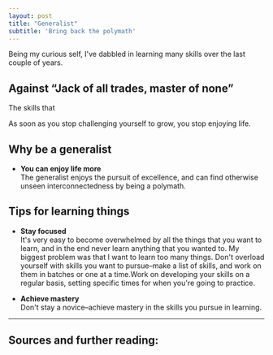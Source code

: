 ```yaml
---
layout: post
title: "Generalist"
subtitle: 'Bring back the polymath'
---
```


Being my curious self, I've dabbled in learning many skills over the last couple of years. 

## Against “Jack of all trades, master of none”

The skills that 

As soon as you stop challenging yourself to grow, you stop enjoying life.

## Why be a generalist

- **You can enjoy life more**<br/>
The generalist enjoys the pursuit of excellence, and can find otherwise unseen interconnectedness by being a polymath.


## Tips for learning things


- **Stay focused**<br/>
It's very easy to become overwhelmed by all the things that you want to learn, and in the end never learn anything that you wanted to. My biggest problem was that I want to learn too many things. Don't overload yourself with skills you want to pursue–make a list of skills, and work on them in batches or one at a time.Work on developing your skills on a regular basis, setting specific times for when you're going to practice.

- **Achieve mastery**<br/>
Don't stay a novice–achieve mastery in the skills you pursue in learning.


--------

## Sources and further reading:

[^1]:[The “Boundless” as Principle, Anaximander, The Internet Encyclopedia of Philosophy (Accessed: 9th June 2015)](http://www.iep.utm.edu/anaximan/#H2)
[^2]:[Zeno’s Paradoxes, The Internet Encyclopedia of Philosophy  (Accessed: 9th June 2015)](http://www.iep.utm.edu/zeno-par/)
[^3]:[Zeno's Paradox, Numberphile](https://www.youtube.com/watch?v=u7Z9UnWOJNY)
[^4]:[What is the difference between potential and actual infinity?, Mooculus, Jim Fowler](https://www.youtube.com/watch?v=rNBoGy19lHc)
[^5]:[Proof, The Square Root of 2 is Irrational, UMKC](https://www.youtube.com/watch?v=2NjUZHmTxSA)
